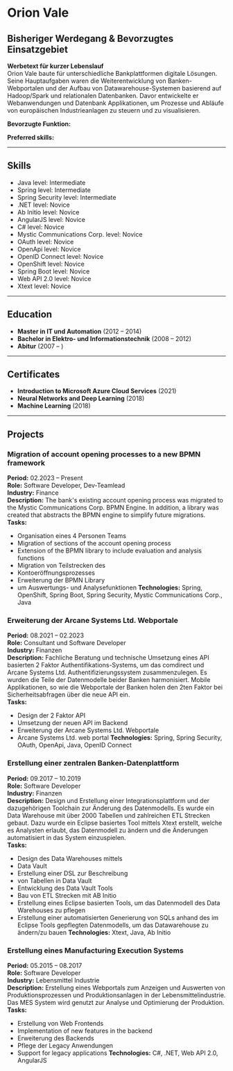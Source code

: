 # Orion Vale

## Bisheriger Werdegang & Bevorzugtes Einsatzgebiet

**Werbetext für kurzer Lebenslauf**  
Orion Vale baute für unterschiedliche Bankplattformen digitale Lösungen. Seine Hauptaufgaben waren die Weiterentwicklung von Banken-Webportalen und der Aufbau von Datawarehouse-Systemen basierend auf Hadoop/Spark und relationalen Datenbanken. Davor entwickelte er Webanwendungen und Datenbank Applikationen, um Prozesse und Abläufe von europäischen Industrieanlagen zu steuern und zu visualisieren.

**Bevorzugte Funktion:** 

**Preferred skills:** 

---

## Skills

- Java level: Intermediate
- Spring level: Intermediate
- Spring Security level: Intermediate
- .NET level: Novice
- Ab Initio level: Novice
- AngularJS level: Novice
- C# level: Novice
- Mystic Communications Corp. level: Novice
- OAuth level: Novice
- OpenApi level: Novice
- OpenID Connect level: Novice
- OpenShift level: Novice
- Spring Boot level: Novice
- Web API 2.0 level: Novice
- Xtext level: Novice

---

## Education

- **Master in IT und Automation** (2012 – 2014)
- **Bachelor in Elektro- und Informationstechnik** (2008 – 2012)
- **Abitur** (2007 – )

---

## Certificates

- **Introduction to Microsoft Azure Cloud Services** (2021)
- **Neural Networks and Deep Learning** (2018)
- **Machine Learning** (2018)

---

## Projects

### Migration of account opening processes to a new BPMN framework
**Period:** 02.2023 – Present  
**Role:** Software Developer, Dev-Teamlead  
**Industry:** Finance  
**Description:** The bank's existing account opening process was migrated to the Mystic Communications Corp. BPMN Engine. In addition, a library was created that abstracts the BPMN engine to simplify future migrations.  
**Tasks:**
- Organisation eines 4 Personen Teams
- Migration of sections of the account opening process
- Extension of the BPMN library to include evaluation and analysis functions
- Migration von Teilstrecken des
- Kontoeröffnungsprozesses
- Erweiterung der BPMN Library
-  um Auswertungs- und Analysefunktionen
**Technologies:** Spring, OpenShift, Spring Boot, Spring Security, Mystic Communications Corp., Java

### Erweiterung der Arcane Systems Ltd. Webportale
**Period:** 08.2021 – 02.2023  
**Role:** Consultant und Software Developer  
**Industry:** Finanzen  
**Description:** Fachliche Beratung und technische Umsetzung eines API basierten 2 Faktor Authentifikations-Systems, um das comdirect und Arcane Systems Ltd. Authentifizierungssystem zusammenzulegen. Es wurden die Teile der Datenmodelle beider Banken harmonisiert. Mobile Applikationen, so wie die Webportale der Banken holen den 2ten Faktor bei Sicherheitsabfragen über die neue API ein.  
**Tasks:**
- Design der 2 Faktor API
- Umsetzung der neuen API im Backend
- Erweiterung der Arcane Systems Ltd. Webportale
- Arcane Systems Ltd. web portal
**Technologies:** Spring, Spring Security, OAuth, OpenApi, Java, OpenID Connect

### Erstellung einer zentralen Banken-Datenplattform
**Period:** 09.2017 – 10.2019  
**Role:** Software Developer  
**Industry:** Finanzen  
**Description:** Design und Erstellung einer Integrationsplattform und der dazugehörigen Toolchain zur Änderung des Datenmodells. Es wurde ein Data Warehouse mit über 2000 Tabellen und zahlreichen ETL Strecken gebaut. Dazu wurde ein Eclipse basiertes Tool mittels Xtext erstellt, welche es Analysten erlaubt, das Datenmodell zu ändern und die Änderungen automatisiert in das System einzuspielen.  
**Tasks:**
- Design des Data Warehouses mittels
- Data Vault
- Erstellung einer DSL zur Beschreibung
- von Tabellen in Data Vault 
- Entwicklung des Data Vault Tools
- Bau von ETL Strecken mit AB Initio
- Erstellung eines Eclipse basierten Tools, um das Datenmodell des Data Warehouses zu pflegen
- Erstellung einer automatisierten Generierung von SQLs anhand des im Eclipse Tools gepflegten Datenmodells, um das Datawarehouse zu ändern/zu bauen
**Technologies:** Xtext, Java, Ab Initio

### Erstellung eines Manufacturing Execution Systems
**Period:** 05.2015 – 08.2017  
**Role:** Software Developer  
**Industry:** Lebensmittel Industrie  
**Description:** Erstellung eines Webportals zum Anzeigen und Auswerten von Produktionsprozessen und Produktionsanlagen in der Lebensmittelindustrie. Das MES System wird genutzt zur Analyse und Optimierung der Produktion.  
**Tasks:**
- Erstellung von Web Frontends
- Implementation of new features in the backend
- Erweiterung des Backends
- Pflege der Legacy Anwendungen
- Support for legacy applications
**Technologies:** C#, .NET, Web API 2.0, AngularJS
